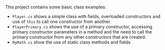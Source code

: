 This project contains some basic class examples:

- `Player.cs` shows a simple class with fields, overloaded constructors and use of `this` to call one constructor from another.
- `PlayerPrimary.cs` shows the use of a primary constructor, accessing primary constructor parameters in a method and the need to call the primary constructor from any other constructors that are created.
- `MyMath.cs` show the use of static class methods and fields
